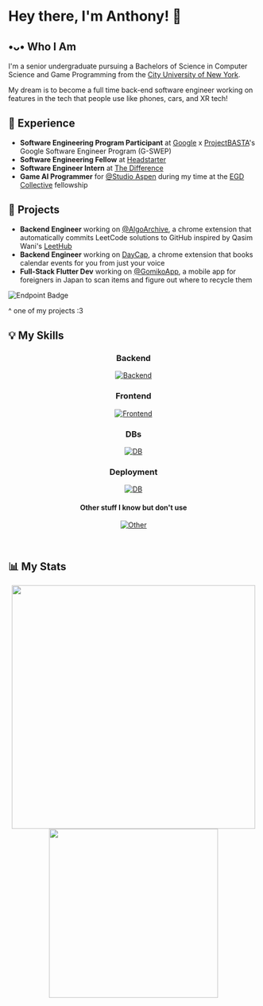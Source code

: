 # Hey there, I'm Anthony! 👋
## •ᴗ• Who I Am
I'm a senior undergraduate pursuing a Bachelors of Science in Computer Science and Game Programming from the [City University of New York](https://www.cuny.edu).

My dream is to become a full time back-end software engineer working on features in the tech that people use like phones, cars, and XR tech!

## 👔 Experience
- **Software Engineering Program Participant** at [Google](https://about.google/) x [ProjectBASTA](https://www.projectbasta.com/)'s Google Software Engineer Program (G-SWEP)
- **Software Engineering Fellow** at [Headstarter](https://headstarter.co/)
- **Software Engineer Intern** at [The Difference](https://thedifferenceapp.com/)
- **Game AI Programmer** for [@Studio Aspen](https://github.com/StudioAspen) during my time at the [EGD Collective](https://www.egdcollective.org/) fellowship

## 🚧 Projects
  
- **Backend Engineer** working on [@AlgoArchive](https://github.com/AlgoArchiveExt), a chrome extension that automatically commits LeetCode solutions to GitHub inspired by Qasim Wani's [LeetHub](https://github.com/QasimWani/LeetHub)
- **Backend Engineer** working on [DayCap](https://github.com/lausan3/DayCap), a chrome extension that books calendar events for you from just your voice
- **Full-Stack Flutter Dev** working on [@GomikoApp](https://github.com/GomikoApp), a mobile app for foreigners in Japan to scan items and figure out where to recycle them

![Endpoint Badge](https://img.shields.io/endpoint?url=https%3A%2F%2Flausan-badge-server-10c6eb697973.herokuapp.com%2Fspotify%2Flastplayed&style=for-the-badge&logo=spotify&labelColor=black&color=gray)
<p>^ one of my projects :3</p>


## 💡 My Skills
<div align="center">
<h3><strong>Backend</strong></h3>
  
[![Backend](https://skillicons.dev/icons?i=express,bun,elysia,ts,js,go,dart,py&theme=dark)](https://skillicons.dev)

<h3><strong>Frontend</strong></h3>

[![Frontend](https://skillicons.dev/icons?i=flutter,next,react,tailwind&theme=dark)](https://skillicons.dev)

<h3><strong>DBs</strong></h3>

[![DB](https://skillicons.dev/icons?i=firebase,supabase,mysql,aws&theme=dark)](https://skillicons.dev)

<h3><strong>Deployment</strong></h3>

[![DB](https://skillicons.dev/icons?i=netlify,vercel&theme=dark)](https://skillicons.dev)

<h4>Other stuff I know but don't use</h4>

[![Other](https://skillicons.dev/icons?i=laravel,php,cpp,cs,unity,unreal,scala,swift,java&theme=dark)](https://skillicons.dev)

<!-- ![Dart](https://img.shields.io/badge/dart-white?style=for-the-badge&logo=dart&logoColor=white&color=%230071eb)
![cpp](https://img.shields.io/badge/C%2B%2B-black?style=for-the-badge&logo=cplusplus&logoColor=white&color=%23486ac7) 
![csharp](https://img.shields.io/badge/C%23-black?style=for-the-badge&logo=sharp&logoColor=white&color=%23ab40cf)
![Express](https://img.shields.io/badge/express.js-black?style=for-the-badge&logo=express&logoColor=white)
![S3](https://img.shields.io/badge/aws%20s3-%23569A31?style=for-the-badge&logo=amazons3&logoColor=white)
![Laravel](https://img.shields.io/badge/laravel-white?style=for-the-badge&logo=laravel&logoColor=white&color=%23e33100) 
![Vercel](https://img.shields.io/badge/vercel-white?style=for-the-badge&logo=vercel&logoColor=white&color=black)
![Netlify](https://img.shields.io/badge/netlify-white?style=for-the-badge&logo=netlify&logoColor=white&color=0dbfbd)
![Firebase](https://img.shields.io/badge/firebase-white?style=for-the-badge&logo=firebase&logoColor=white&color=%23e39f00) 
![Supabase](https://img.shields.io/badge/supabase-%234bd195?style=for-the-badge&logo=supabase&logoColor=white)
![Bun](https://img.shields.io/badge/bun-%23e0ab4f?style=for-the-badge&logo=bun&logoColor=white)
![Python](https://img.shields.io/badge/python-white?style=for-the-badge&logo=python&logoColor=white&color=%23005ebd) 
![Next](https://img.shields.io/badge/next-white?style=for-the-badge&logo=next.js&logoColor=white&color=black)
![React](https://img.shields.io/badge/react-black?style=for-the-badge&logo=React&logoColor=white&color=%2358c3e0) 
![TS](https://img.shields.io/badge/TypeScript-blue?style=for-the-badge&logo=TypeScript&logoColor=white) 
![JS](https://img.shields.io/badge/javascript-white?style=for-the-badge&logo=javascript&logoColor=white&color=yellow) 
![Tailwind](https://img.shields.io/badge/tailwindcss-green?style=for-the-badge&logo=tailwindcss&logoColor=white&color=%2331a2e8)
![HTML](https://img.shields.io/badge/HTML5-black?style=for-the-badge&logo=html5&logoColor=white&color=%23fa5300) 
![CSS](https://img.shields.io/badge/CSS3-white?style=for-the-badge&logo=CSS3&logoColor=white&color=%230067c2) 
![Flutter](https://img.shields.io/badge/flutter-white?style=for-the-badge&logo=flutter&color=%23378ee6) 
![MySQL](https://img.shields.io/badge/mysql-white?style=for-the-badge&logo=mysql&logoColor=white&color=%23db8400)
![Scala](https://img.shields.io/badge/scala-white?style=for-the-badge&logo=scala&logoColor=white&color=%23eb0000)
![Unity](https://img.shields.io/badge/Unity%20Engine-454545?style=for-the-badge&logo=Unity) 
![UE](https://img.shields.io/badge/Unreal%20Engine-black?style=for-the-badge&logo=unrealengine&logoColor=white) -->
<!-- ![PHP](https://img.shields.io/badge/php-white?style=for-the-badge&logo=php&logoColor=white&color=7a86b8) -->
<!-- ![Swift](https://img.shields.io/badge/swift-white?style=for-the-badge&logo=swift&logoColor=white&color=%23e35300) -->

</div>
<br>

## 📊 My Stats
<div align="center" width="876">
<img src="https://github-readme-stats.vercel.app/api?username=lausan3&theme=tokyonight&hide=stars" width="490">
<img src="https://github-readme-stats.vercel.app/api/top-langs/?username=lausan3&layout=compact&theme=tokyonight&langs_count=6&hide=Shaderlab,HLSL,css,makefile,C,CMake,Python&exclude_repo=cs49385" width="340">
</div>




<!--
**lausan3/lausan3** is a ✨ _special_ ✨ repository because its `README.md` (this file) appears on your GitHub profile.l

Here are some ideas to get you star:

- 🔭 I’m currently working on ..
- 🌱 I’m currently learning ...
- 👯 I’m looking to collaborate on ...
- 🤔 I’m looking for help with ...
- 💬 Ask me about ...
- 📫 How to reach me: ...
- 😄 Pronouns: ...
- ⚡ Fun fact: ..
-->
